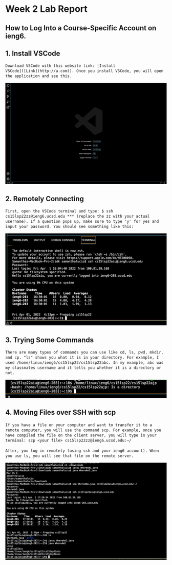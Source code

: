 # Week 2 Lab Report

## How to Log Into a Course-Specific Account on ieng6.

## 1. Install VSCode

    Download VSCode with this website link: [Install
    VSCode]([Link](http://a.com)). Once you install VSCode, you will open the application and see this.

![Image](installingVscode.png)

## 2. Remotely Connecting

    First, open the VSCode terminal and type: $ ssh cs15lsp22zz@ieng6.ucsd.edu *** (replace the zz with your actual username). If a question pops up, make sure to type 'y' for yes and input your password. You should see something like this:

![Image](remotelyConnecting.png)

## 3. Trying Some Commands

    There are many types of commands you can use like cd, ls, pwd, mkdir, and cp. "ls" shows you what it is in your directory. For example, I used /home/linux/ieng6/cs15lsp22/cs15lsp22abc. In my example, abc was my classmates username and it tells you whether it is a directory or not. 
    
![Image](tryingSomeCommands.png)

## 4. Moving Files over SSH with scp

    If you have a file on your computer and want to transfer it to a remote computer, you will use the command scp. For example, once you have compiled the file on the client server, you will type in your terminal: scp <your file> cs15lsp22zz@ieng6.ucsd.edu:~/

    After, you log in remotely (using ssh and your ieng6 account). When you use ls, you will see that file on the remote server. 

![Image](movingFiles.png)
